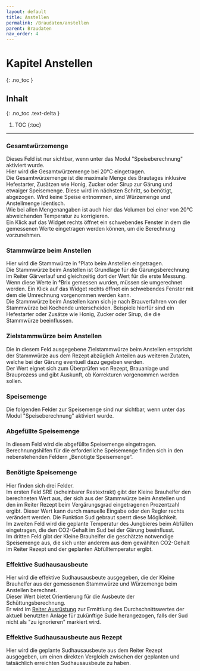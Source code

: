 ```yaml
---
layout: default
title: Anstellen
permalink: /Braudaten/anstellen
parent: Braudaten
nav_order: 4
---
```


# Kapitel Anstellen
{: .no_toc }

## Inhalt
{: .no_toc .text-delta }

1. TOC
{:toc}

---

### Gesamtwürzemenge
Dieses Feld ist nur sichtbar, wenn unter <Einstellungen-Module> das Modul "Speiseberechnung" aktiviert wurde.  
Hier wird die Gesamtwürzemenge bei 20°C eingetragen.  
Die Gesamtwürzemenge ist die maximale Menge des Brautages inklusive Hefestarter, Zusätzen wie Honig, Zucker oder Sirup zur Gärung und etwaiger Speisemenge. Diese wird im nächsten Schritt, so benötigt, abgezogen.
Wird keine Speise entnommen, sind Würzemenge und Anstellmenge identisch.  
Wie bei allen Mengenangaben ist auch hier das Volumen bei einer von 20°C abweichenden Temperatur zu korrigieren.  
Ein Klick auf das Widget rechts öffnet ein schwebendes Fenster in dem die gemessenen Werte eingetragen werden können, um die Berechnung vorzunehmen.

### Stammwürze beim Anstellen
Hier wird die Stammwürze in °Plato beim Anstellen eingetragen.  
Die Stammwürze beim Anstellen ist Grundlage für die Gärungsberechnung im Reiter Gärverlauf und gleichzeitig dort der Wert für die erste Messung.  
Wenn diese Werte in °Brix gemessen wurden, müssen sie umgerechnet werden. Ein Klick auf das Widget rechts öffnet ein schwebendes Fenster mit dem die Umrechnung vorgenommen werden kann.  
Die Stammwürze beim Anstellen kann sich je nach Brauverfahren von der Stammwürze bei Kochende unterscheiden. Beispiele hierfür sind ein Hefestarter oder Zusätze wie Honig, Zucker oder Sirup, die die Stammwürze beeinflussen.

### Zielstammwürze beim Anstellen
Die in diesem Feld ausgegebene Zielstammwürze beim Anstellen entspricht der Stammwürze aus dem Rezept abzüglich Anteilen aus weiteren Zutaten, welche bei der Gärung eventuell dazu gegeben werden.  
Der Wert eignet sich zum Überprüfen von Rezept, Brauanlage und Brauprozess und gibt Auskunft, ob Korrekturen vorgenommen werden sollen.

### Speisemenge
Die folgenden Felder zur Speisemenge sind nur sichtbar, wenn unter <Einstellungen-Module> das Modul "Speiseberechnung" aktiviert wurde.

### Abgefüllte Speisemenge
In diesem Feld wird die abgefüllte Speisemenge eingetragen. Berechnungshilfen für die erforderliche Speisemenge finden sich in den nebenstehenden Feldern „Benötigte Speisemenge“.

### Benötigte Speisemenge
Hier finden sich drei Felder.  
Im ersten Feld SRE (scheinbarer Restextrakt) gibt der Kleine Brauhelfer den berechneten Wert aus, der sich aus der Stammwürze beim Anstellen und den im Reiter Rezept beim Vergärungsgrad eingetragenen Prozentzahl ergibt. Dieser Wert kann durch manuelle Eingabe oder den Regler rechts verändert werden. Die Funktion Sud gebraut sperrt diese Möglichkeit.  
Im zweiten Feld wird die geplante Temperatur des Jungbieres beim Abfüllen eingetragen, die den CO2-Gehalt im Sud bei der Gärung beeinflusst.  
Im dritten Feld gibt der Kleine Brauhelfer die geschätzte notwendige Speisemenge aus, die sich unter anderem aus dem gewählten CO2-Gehalt im Reiter Rezept und der geplanten Abfülltemperatur ergibt.

### Effektive Sudhausausbeute
Hier wird die effektive Sudhausausbeute ausgegeben, die der Kleine Brauhelfer aus der gemessenen Stammwürze und Würzemenge beim Anstellen berechnet.  
Dieser Wert bietet Orientierung für die Ausbeute der Schüttungsberechnung.  
Er wird im [Reiter Ausrüstung](/kbh-glossar/Ausrüstung/) zur Ermittlung des Durchschnittswertes der aktuell benutzten Anlage für zukünftige Sude herangezogen, falls der Sud nicht als "zu ignorieren" markiert wird.

### Effektive Sudhausausbeute aus Rezept
Hier wird die geplante Sudhausausbeute aus dem Reiter Rezept ausgegeben, um einen direkten Vergleich zwischen der geplanten und tatsächlich erreichten Sudhausausbeute zu haben.

